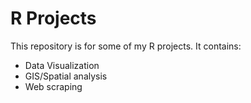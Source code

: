 # R Projects

This repository is for some of my R projects. It contains:

* Data Visualization
* GIS/Spatial analysis
* Web scraping
